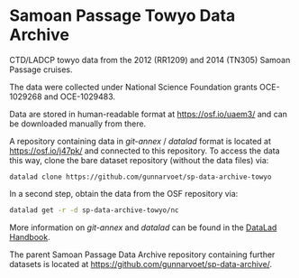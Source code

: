 # Samoan Passage Towyo Data Archive

CTD/LADCP towyo data from the 2012 (RR1209) and 2014 (TN305) Samoan Passage cruises.

The data were collected under National Science Foundation grants OCE-1029268 and OCE-1029483.

Data are stored in human-readable format at https://osf.io/uaem3/ and can be downloaded manually from there.

A repository containing data in *git-annex* / *datalad* format is located at https://osf.io/j47pk/ and connected to this repository. To access the data this way, clone the bare dataset repository (without the data files) via:
```
datalad clone https://github.com/gunnarvoet/sp-data-archive-towyo
```
In a second step, obtain the data from the OSF repository via:
```sh
datalad get -r -d sp-data-archive-towyo/nc
```
More information on *git-annex* and *datalad* can be found in the [DataLad Handbook](https://handbook.datalad.org/en/latest/index.html).

The parent Samoan Passage Data Archive repository containing further datasets is located at https://github.com/gunnarvoet/sp-data-archive/.
